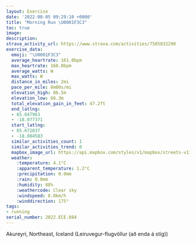 ```yaml
---
layout: Exercise
date: '2022-08-05 09:29:10 +0000'
title: "Morning Run \U0001F3C3"
toc: true
image:
description:
strava_activity_url: https://www.strava.com/activities/7585832290
exercise_data:
  emoji: "\U0001F3C3"
  average_heartrate: 161.0bpm
  max_heartrate: 168.0bpm
  average_watts: W
  max_watts: W
  distance_in_miles: 2mi
  pace_per_mile: 8m00s/mi
  elevation_high: 86.5m
  elevation_low: 66.3m
  total_elevation_gain_in_feet: 47.2ft
  end_latlng:
  - 65.647963
  - -18.077371
  start_latlng:
  - 65.672837
  - -18.084583
  similar_activities_count: 1
  similar_activities_trend: 0
  mapbox_image_url: https://api.mapbox.com/styles/v1/mapbox/streets-v11/static/path-5+787af2-1.0(evyoKtckmBb%40YhAqA%7C%40eAN%5B%5Cc%40ROJCPOLARKz%40m%40pBuBNMJEXe%40RGL%3FPEL%3Fn%40WV%5DRs%40n%40g%40%5EBx%40Kj%40_%40JC%5CSPIPCf%40UPCZQ%5EKZQ%5EIPKj%40MNOLCr%40K%5CMJ%3F%5EIRIZGRG%7C%40G%5EMnAK%5COz%40GHEbA%40j%40CPEJ%3F%5CGP%40l%40%3FbAEXFJAP%40%5CF%5CE%5CBPAz%40FHCR%40JD%5CANBJEPBRCJBZCz%40FPGXS%5EBRAf%40MPAZLz%40l%40L%40NBRAZEJEP%3FJEP%3FJCx%40VNJR%3F%5CH%5CG%5C%3F%5CI%5CB%5EEP%40LDNAJB%5E%3FPB%5CAJBbAEJE%5CGRGx%40a%40n%40e%40LFNE%5C%40%5EG%5CDZRPCH%40%5CYZM%5CEZQ%60A%5BHGPGx%40k%40h%40S%60%40YJAZYl%40UVSd%40k%40t%40o%40b%40UXa%40LCdAm%40NE%5CQJCZ%5BRAj%40OPO~%40%5DPQJCp%40WZSH%3Fr%40%5DPIL%3F%60%40IRKPS%5EQn%40QRELGlBo%40RC%60%40Ml%40IR%3F%5CQ%5CUJGN%3FFd%40%3F%5EUx%40QPI%40Ul%40O%3Fk%40N_A~%40MVKFSh%40UZkAtBIH),pin-s-s+e5b22e(-18.08459,65.67283),pin-s-f+89ae00(-18.07738000000001,65.6479599999999)/auto/800x800?access_token=pk.eyJ1Ijoiam9zaGJlY2ttYW4iLCJhIjoiY205eWR2aDd1MWZ6djJrbXc4a3M0bWZleiJ9.XiG9OWkNcZk2QzjJbxLB4A
  weather:
    :temperature: 4.1°C
    :apparent_temperature: 1.2°C
    :precipitation: 0.0mm
    :rain: 0.0mm
    :humidity: 88%
    :weathercode: Clear sky
    :windspeed: 8.0km/h
    :winddirection: 175°
tags:
- running
serial_number: 2022.ECE.084
---
```

Akureyri, Northeast, Iceland (Leiruvegur-flugvöllur (að enda á stíg))
